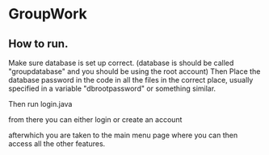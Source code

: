 # GroupWork



## How to run.
Make sure database is set up correct. (database is should be called "groupdatabase" and you should be using the root account)
Then Place the database password in the code in all the files in the correct place, usually specified in a variable "dbrootpassword" or something similar.

Then run login.java

from there you can either login or create an account

afterwhich you are taken to the main menu page where you can then access all the other features.